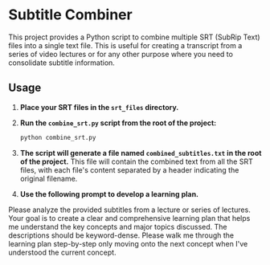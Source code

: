 # Subtitle Combiner

This project provides a Python script to combine multiple SRT (SubRip Text) files into a single text file. This is useful for creating a transcript from a series of video lectures or for any other purpose where you need to consolidate subtitle information.

## Usage

1.  **Place your SRT files in the `srt_files` directory.**
2.  **Run the `combine_srt.py` script from the root of the project:**

    ```bash
    python combine_srt.py
    ```

3.  **The script will generate a file named `combined_subtitles.txt` in the root of the project.** This file will contain the combined text from all the SRT files, with each file's content separated by a header indicating the original filename.

4. **Use the following prompt to develop a learning plan.**  

Please analyze the provided subtitles from a lecture or series of lectures. Your goal is to create a clear and comprehensive learning plan that helps me understand the key concepts and major topics discussed. The descriptions should be keyword-dense. Please walk me through the learning plan step-by-step only moving onto the next concept when I've understood the current concept.
